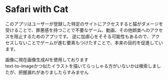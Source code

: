 # Safari with Cat

このアプリはユーザーが登録した特定のサイトにアクセスすると猫がダメージを受けることで、罪悪感を持つことで不要なゲーム、動画、その他娯楽へのアクセスを阻止するためのアプリです。
逆に加虐心をそそる可能性もあるので、アクセスしないことでゲームが進む要素もつけたすことで、本来の目的を促進しています。

画像に現在画像生成AIを使用しております<br>
text-to-imageかつ似たイラストを描いてらっしゃる方がいないかは検索しましたが、把握漏れがありましたらすみません
